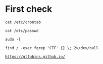 # First check

`cat /etc/crontab`

`cat /etc/passwd`

`sudo -l`

`find / -exec fgrep 'CTF' {} \; 2>/dev/null`

[`https://gtfobins.github.io/`](https://gtfobins.github.io/)
